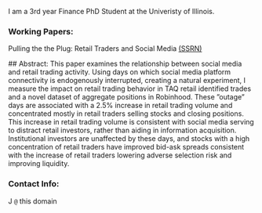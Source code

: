 I am a 3rd year Finance PhD Student at the Univeristy of Illinois. 
### Working Papers:
<p>Pulling the the Plug: Retail Traders and Social Media <a href="https://papers.ssrn.com/sol3/papers.cfm?abstract_id=3917950">(SSRN)</a></p>
## Abstract:
This paper examines the relationship between social media and retail trading activity. Using days on which social media platform connectivity is endogenously interrupted, creating a natural experiment, I measure the impact on retail trading behavior in TAQ retail identified trades and a novel dataset of aggregate positions in Robinhood. These ”outage” days are associated with a 2.5% increase in retail trading volume and concentrated mostly in retail traders selling stocks and closing positions. This increase in retail trading volume is consistent with social media serving to distract retail investors, rather than aiding in information acquisition. Institutional investors are unaffected by these days, and stocks with a high concentration of retail traders have improved bid-ask spreads consistent with the increase of retail traders lowering adverse selection risk and improving liquidity.  

### Contact Info:
J ```@``` this domain
